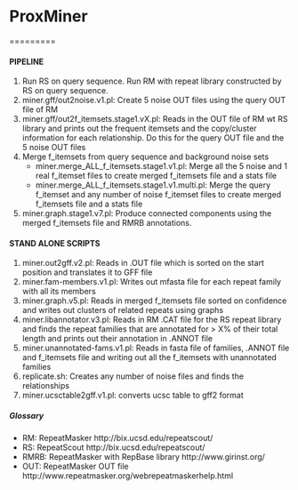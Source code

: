 <h1><b>ProxMiner</b></h1>
=========
<p><h4>PIPELINE</h4>
<ol>
<li>Run RS on query sequence. Run RM with repeat library constructed by RS on query sequence.</li> 
<li>miner.gff/out2noise.v1.pl: Create 5 noise OUT files using the query OUT file of RM</li>
<li>miner.gff/out2f_itemsets.stage1.vX.pl: Reads in the OUT file of RM wt RS library and prints out the frequent itemsets and the copy/cluster information for each relationship. Do this for the query OUT file and the 5 noise OUT files</li>
<li>Merge f_itemsets from query sequence and background noise sets 
<ul>
<li>miner.merge_ALL_f_itemsets.stage1.v1.pl: Merge all the 5 noise and 1 real f_itemset files to create merged f_itemsets file and a stats file</li>
<li>miner.merge_ALL_f_itemsets.stage1.v1.multi.pl: Merge the query f_itemset and any number of noise f_itemset files to create merged f_itemsets file and a stats file</li>
</ul>
<li>miner.graph.stage1.v7.pl: Produce connected components using the merged f_itemsets file and RMRB annotations.</li>
</li>
</ol>
</p>

<p><h4>STAND ALONE SCRIPTS</h4>
<ol>
<li>miner.out2gff.v2.pl: Reads in .OUT file which is sorted on the start position and translates it to GFF file</li>
<li>miner.fam-members.v1.pl: Writes out mfasta file for each repeat family with all its members</li>
<li>miner.graph.v5.pl: Reads in merged f_itemsets file sorted on confidence and writes out clusters of related repeats using graphs</li>
<li>miner.libannotator.v3.pl: Reads in RM .CAT file for the RS repeat library and finds the repeat families that are annotated for > X% of their total length and prints out their annotation in .ANNOT file</li>
<li>miner.unannotated-fams.v1.pl: Reads in fasta file of families, .ANNOT file and f_itemsets file and writing out all the f_itemsets with unannotated families </li>
<li>replicate.sh: Creates any number of noise files and finds the relationships</li>
<li>miner.ucsctable2gff.v1.pl: converts ucsc table to gff2 format</li>
</ol></p>

<p><h5>Glossary</h5>
<ul>
<li>RM: RepeatMasker http://bix.ucsd.edu/repeatscout/</li>
<li>RS: RepeatScout http://bix.ucsd.edu/repeatscout/</li>
<li>RMRB: RepeatMasker with RepBase library http://www.girinst.org/</li>
<li>OUT: RepeatMasker OUT file http://www.repeatmasker.org/webrepeatmaskerhelp.html</li>
</ul>
